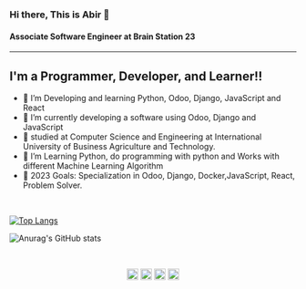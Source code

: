 
### Hi there, This is Abir 👋
#### Associate Software Engineer at Brain Station 23
---

## I'm a Programmer, Developer, and Learner!!

- 🌱 I’m Developing and learning  Python, Odoo, Django, JavaScript and React
- 🌱 I’m currently developing a software using Odoo, Django and JavaScript 
- 🔭 studied at Computer Science and Engineering at International University of Business Agriculture and Technology.
- 👯 I’m Learning Python, do programming with python and Works with different Machine Learning Algorithm
- 🥅 2023 Goals: Specialization in Odoo, Django, Docker,JavaScript, React, Problem Solver.

<br />

[![Top Langs](https://github-readme-stats.vercel.app/api/top-langs/?username=Abir835&card_width=550&layout=compact)](https://github.com/Abir835/github-readme-stats)


![Anurag's GitHub stats](https://github-readme-stats.vercel.app/api?username=Abir835&show_icons=true&theme=radical)

<br />
<p align="center">
<a href="https://twitter.com/abir__hasan35" target="blank"><img align="center" src="https://cdn.jsdelivr.net/npm/simple-icons@3.0.1/icons/twitter.svg" alt="dephraiim" height="20" width="20" /></a>
<a href="https://www.linkedin.com/in/md-abir-hasan-033824194/" target="blank"><img align="center" src="https://cdn.jsdelivr.net/npm/simple-icons@3.0.1/icons/linkedin.svg" alt="dephraiim" height="20" width="20" /></a>
<a href="https://www.instagram.com/abir_us/" target="blank"><img align="center" src="https://cdn.jsdelivr.net/npm/simple-icons@3.0.1/icons/instagram.svg" alt="dephraiim" height="20" width="20" /></a>
<a href="https://www.facebook.com/abir.hasan.5851/" target="blank"><img align="center" src="https://cdn.jsdelivr.net/npm/simple-icons@3.0.1/icons/facebook.svg" alt="dephraiim" height="20" width="20" /></a>
</p>
